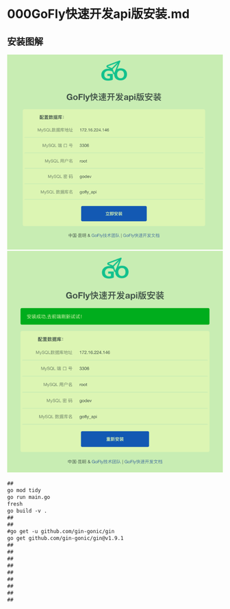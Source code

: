 # 000GoFly快速开发api版安装.md

## 安装图解
![安装步骤一](img.png)
![安装步骤二](img_1.png)
```shell
## 
go mod tidy
go run main.go
fresh
go build -v .
## 
## 
#go get -u github.com/gin-gonic/gin
go get github.com/gin-gonic/gin@v1.9.1
## 
## 
## 
## 
## 
## 
## 
## 
## 
```